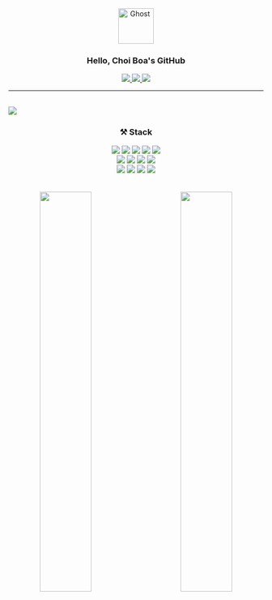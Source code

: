 <div align="center">

<img src="https://raw.githubusercontent.com/Tarikul-Islam-Anik/Animated-Fluent-Emojis/master/Emojis/Smilies/Ghost.png" alt="Ghost" width="70" height="70" />
    
  ### Hello, Choi Boa's GitHub

<a href="https://hits.seeyoufarm.com"> 
  <img src="https://hits.seeyoufarm.com/api/count/incr/badge.svg?url=https%3A%2F%2Fgithub.com%2FswallowedB%2F&count_bg=%23000000&title_bg=%23000000&icon=github.svg&icon_color=%23FFFFFF&title=GitHub&edge_flat=false"/>
</a>
<a href="https://velog.io/@swallowed_o0"> 
  <img src="https://img.shields.io/badge/Velog-20C997?style=flat-square&logo=Velog&logoColor=white"> 
</a>
<a href="mailto:https://mail.google.com/mail/u/0/?tab=rm&ogbl#inbox"> 
 <img src="https://img.shields.io/badge/Gmail-EA4335?style=flat-square&logo=Gmail&logoColor=white"> 
</a>

---


 <br>

<div align="center" >
  

<img align="left" src="https://github-readme-stats.vercel.app/api?username=swallowedB&show_icons=true&theme=github_dark&hide_border=true&hide_title=false&hide=stars,contribs"/>

<br/>

<div align="center" width="45%" >
    
  ### ⚒ Stack
  <!-- 스택 -->
  <img src="https://img.shields.io/badge/HTML5-E34F26?style=flat-square&logo=html5&logoColor=white"/>
  <img src="https://img.shields.io/badge/CSS3-1572B6?style=flat-square&logo=CSS3&logoColor=white">
  <img src="https://img.shields.io/badge/JavaScript-F7DF1E?style=flat-square&logo=javascript&logoColor=black"/>
  <img src="https://img.shields.io/badge/React-29B6F6?style=flat-square&logo=React&logoColor=white"/>
  <img src="https://img.shields.io/badge/Tailwind CSS-26C6DA?style=flat-square&logo=Tailwind CSS&logoColor=white"/>
  <br>
  <img src="https://img.shields.io/badge/styled components-EC407A?style=flat-square&logo=styled-components&logoColor=white"/>
  <img src="https://img.shields.io/badge/Typescript-3178C6?style=flat-square&logo=Typescript&logoColor=white"/>
  <img src="https://img.shields.io/badge/Vue.js-26A69A?style=flat-square&logo=Vue.js&logoColor=white"/>
  <img src="https://img.shields.io/badge/Sass-F06292?style=flat-square&logo=Sass&logoColor=white"/>

  <!-- tools -->
  <br>
  <img src="https://img.shields.io/badge/Figma-2F0B3A?style=flat-square&logo=Figma&logoColor=white">
  <img src="https://img.shields.io/badge/Git-F05032?style=flat-square&logo=git&logoColor=white"/>
  <img src="https://img.shields.io/badge/Github-181717?style=flat-square&logo=Github&logoColor=white">
  <img src="https://img.shields.io/badge/Slack-4A154B?style=flat-square&logo=Slack&logoColor=white">
</div>
</div>

 <br>


 <br>

<div align="center">
<a href="https://velog-readme-stats.vercel.app/api/redirect?name=swallowed_o0&tag=TIL">
    <img align="left" src="https://velog-readme-stats.vercel.app/api?name=swallowed_o0&tag=TIL&color=dark" width="45%"/>
</a>
<a href="https://velog-readme-stats.vercel.app/api/redirect?name=swallowed_o0&tag=Devlog">
    <img align="right" src="https://velog-readme-stats.vercel.app/api?name=swallowed_o0&tag=Devlog&color=dark" width="45%"/>
</a>

</div>
